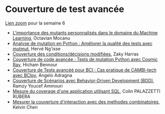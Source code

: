 # Couverture de test avancée

[Lien zoom](https://umontreal.zoom.us/j/82569332094?pwd=JOREZjnV51D4eKrGXYFaiAeSpJ7aUI.1) pour la semaine 6

- [L'importance des mutants personnalisés dans le domaine du Machine Learning](https://github.com/umontreal-diro/IFT3913/tree/main/presentations/Semaine6/KelvinChen), Octavian Mocanu
- [Analyse de mutation en Python : Améliorer la qualité des tests avec mutmut](https://github.com/umontreal-diro/IFT3913/tree/main/presentations/Semaine6/Herve_Ngisse), Hervé Ng'isse
- [Couverture des conditions/décisions modifiées](https://github.com/umontreal-diro/IFT3913/tree/main/presentations/Semaine6/ZakyHarras), Zaky Harras
- [Couverture de code avancée : Tests de mutation Python avec Cosmic Ray](https://github.com/umontreal-diro/IFT3913/tree/main/presentations/Semaine6/Hicham_Bennour), Hicham Bennour
- [Couverture de Tests avancéé pour BCI : Cas pratique de CAMBI-tech avec BCIpy](https://github.com/umontreal-diro/IFT3913/tree/main/presentations/Semaine6/Angelo_Adragna), Angelo Adragna
- [Couverture de Scénarios avec Behavior-Driven Development (BDD)](https://github.com/umontreal-diro/IFT3913/tree/main/presentations/Semaine6/Ramzy-Youcef-Ammouri), Ramzy Youcef Ammouri
- [Mesure du coverage d'une application utilisant SQL](https://github.com/umontreal-diro/IFT3913/tree/main/presentations/Semaine6/Colin_PALAZZETTI%20RUBERA), Colin PALAZZETTI RUBERA
- [Mesurer la couverture d'interaction avec des methodes combinatoires](https://github.com/umontreal-diro/IFT3913/tree/main/presentations/Semaine6/KelvinChen), Kelvin Chen
  
